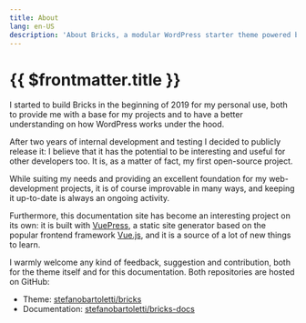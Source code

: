 ```yaml
---
title: About
lang: en-US
description: 'About Bricks, a modular WordPress starter theme powered by Bootstrap and Gulp'
---
```


# {{ $frontmatter.title }}

I started to build Bricks in the beginning of 2019 for my personal use, both to provide me with a base for my projects and to have a  better understanding on how WordPress works under the hood.

After two years of internal development and testing I decided to publicly release it: I believe that it has the potential to be interesting and useful for other developers too. It is, as a matter of fact, my first open-source project.

While suiting my needs and providing an excellent foundation for my web-development projects, it is of course improvable in many ways, and keeping it up-to-date is always an ongoing activity.

Furthermore, this documentation site has become an interesting project on its own: it is built with [VuePress](https://vuepress.vuejs.org/), a static site generator based on the popular frontend framework [Vue.js](https://vuejs.org/), and it is a source of a lot of new things to learn.

I warmly welcome any kind of feedback, suggestion and contribution, both for the theme itself and for this documentation. Both repositories are hosted on GitHub:

  - Theme: [stefanobartoletti/bricks](https://github.com/stefanobartoletti/bricks)
  - Documentation: [stefanobartoletti/bricks-docs](https://github.com/stefanobartoletti/bricks-docs)